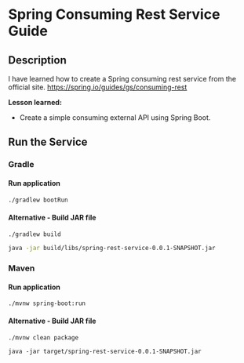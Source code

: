 # Spring Consuming Rest Service Guide

## Description
I have learned how to create a Spring consuming rest service from the official site.
https://spring.io/guides/gs/consuming-rest

**Lesson learned:**
- Create a simple consuming external API using Spring Boot.

## Run the Service

### Gradle

#### Run application

```sh
./gradlew bootRun
```

#### Alternative - Build JAR file

```sh
./gradlew build
```

```sh
java -jar build/libs/spring-rest-service-0.0.1-SNAPSHOT.jar
```

### Maven

#### Run application

```
./mvnw spring-boot:run
```

#### Alternative - Build JAR file

```
./mvnw clean package
```

```
java -jar target/spring-rest-service-0.0.1-SNAPSHOT.jar
```